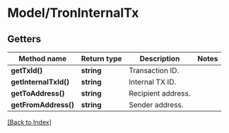 # Model/TronInternalTx

## Getters

Method name | Return type | Description | Notes
------------ | ------------- | ------------- | -------------
**getTxId()** | **string** | Transaction ID. |
**getInternalTxId()** | **string** | Internal TX ID. |
**getToAddress()** | **string** | Recipient address. |
**getFromAddress()** | **string** | Sender address. |

[[Back to Index]](../index.md)
